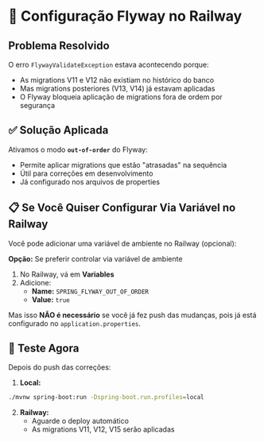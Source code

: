 # 🔧 Configuração Flyway no Railway

## Problema Resolvido

O erro `FlywayValidateException` estava acontecendo porque:
- As migrations V11 e V12 não existiam no histórico do banco
- Mas migrations posteriores (V13, V14) já estavam aplicadas
- O Flyway bloqueia aplicação de migrations fora de ordem por segurança

## ✅ Solução Aplicada

Ativamos o modo **`out-of-order`** do Flyway:
- Permite aplicar migrations que estão "atrasadas" na sequência
- Útil para correções em desenvolvimento
- Já configurado nos arquivos de properties

## 📋 Se Você Quiser Configurar Via Variável no Railway

Você pode adicionar uma variável de ambiente no Railway (opcional):

**Opção:** Se preferir controlar via variável de ambiente

1. No Railway, vá em **Variables**
2. Adicione:
   - **Name:** `SPRING_FLYWAY_OUT_OF_ORDER`
   - **Value:** `true`

Mas isso **NÃO é necessário** se você já fez push das mudanças, pois já está configurado no `application.properties`.

## 🚀 Teste Agora

Depois do push das correções:

1. **Local:**
```bash
./mvnw spring-boot:run -Dspring-boot.run.profiles=local
```

2. **Railway:**
   - Aguarde o deploy automático
   - As migrations V11, V12, V15 serão aplicadas

